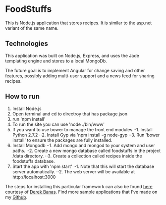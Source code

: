# FoodStuffs

This is Node.js application that stores recipes. It is similar to the asp.net variant of the same name. 

## Technologies

This application was built on Node.js, Express, and uses the Jade templating engine and stores to a local MongoDb.

The future goal is to implement Angular for change saving and other features, possibly adding multi-user support and a news feed for sharing recipes.

## How to run

1. Install Node.js
2. Open terminal and cd to directroy that has package.json
3. run 'npm install'
4. To run the site you can use 'node ./bin/www'
5. If you want to use bower to manage the front end modules
    ⋅⋅1. Install Python 2.7.2
    ⋅⋅2. Install Gyp via 'npm install -g node-gyp
    ⋅⋅3. Run 'bower install' to ensure the packages are fully installed.
6. Install Mongodb 
    ⋅⋅1. Add mongo and mongod to your system and user paths.
    ⋅⋅2. Create a new mongo database called foodstuffs in the project /data directory.
    ⋅⋅3. Create a collection called recipes inside the foodstuffs database.
7. Start the app with 'npm start'
    ⋅⋅1. Note that this will start the database server automatically.
    ⋅⋅2. The web server will be available at http://localhost:3000
        
The steps for installing this particular framework can also be found [here](https://youtu.be/Avv-Y_ePYA0) courtesy of [Derek Banas](http://www.newthinktank.com/).
Find more sample applications that I've made on my [Github](https://github.com/void-type/).